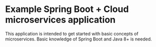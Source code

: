 # Example Spring Boot + Cloud microservices application

This application is intended to get started with basic concepts of microservices. 
Basic knowledge of Spring Boot and Java 8+ is needed.
